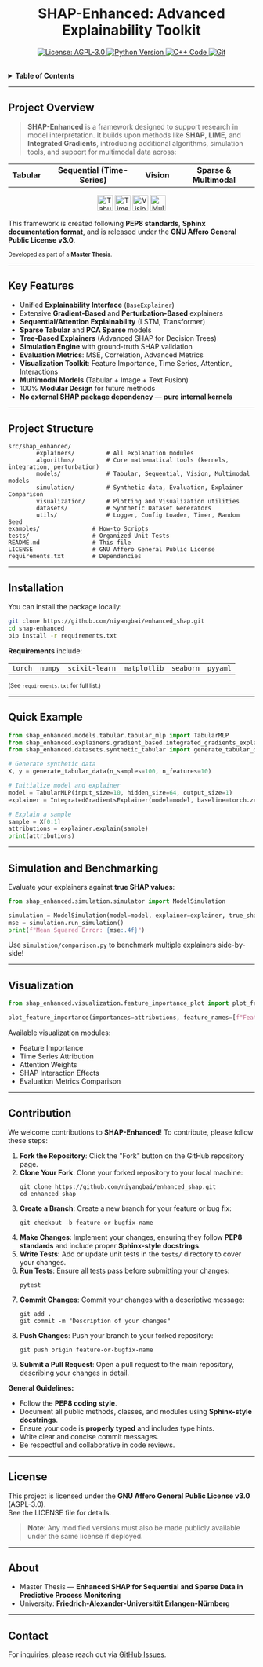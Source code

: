 <!-- SHAP-Enhanced: Advanced Explainability Toolkit -->

<h1 align="center">
    SHAP-Enhanced: Advanced Explainability Toolkit
</h1>

<p align="center">
    <a href="https://www.gnu.org/licenses/agpl-3.0">
        <img src="https://img.shields.io/badge/License-AGPL%20v3-blue.svg?logo=open-source-initiative" alt="License: AGPL-3.0"/>
    </a>
    <a href="https://www.python.org/">
        <img src="https://img.shields.io/badge/Python-3.8%2B-blue.svg?logo=python" alt="Python Version"/>
    </a>
    <a href="https://isocpp.org/">
        <img src="https://img.shields.io/badge/Code-C%2B%2B-orange.svg?logo=c%2B%2B" alt="C++ Code"/>
    </a>
    <a href="https://git-scm.com/">
        <img src="https://img.shields.io/badge/Git-Repository-orange.svg?logo=git" alt="Git"/>
    </a>
</p>

<br>

<details>
    <summary><strong>Table of Contents</strong></summary>
    <ul>
        <li><a href="#project-overview">Project Overview</a></li>
        <li><a href="#key-features">Key Features</a></li>
        <li><a href="#project-structure">Project Structure</a></li>
        <li><a href="#installation">Installation</a></li>
        <li><a href="#quick-example">Quick Example</a></li>
        <li><a href="#simulation-and-benchmarking">Simulation and Benchmarking</a></li>
        <li><a href="#visualization">Visualization</a></li>
        <li><a href="#contribution">Contribution</a></li>
        <li><a href="#license">License</a></li>
        <li><a href="#about">About</a></li>
        <li><a href="#contact">Contact</a></li>
    </ul>
</details>

---

## Project Overview

<blockquote>
    <b>SHAP-Enhanced</b> is a framework designed to support research in model interpretation. It builds upon methods like <b>SHAP</b>, <b>LIME</b>, and <b>Integrated Gradients</b>, introducing additional algorithms, simulation tools, and support for multimodal data across:
</blockquote>

<div align="center">

<table>
    <tr>
        <td align="center"><b>Tabular</b></td>
        <td align="center"><b>Sequential (Time-Series)</b></td>
        <td align="center"><b>Vision</b></td>
        <td align="center"><b>Sparse & Multimodal</b></td>
    </tr>
</table>

</div>

<p align="center">
    <img src="https://img.icons8.com/color/48/000000/brain.png" width="32" alt="Tabular"/>
    <img src="https://img.icons8.com/color/48/000000/line-chart.png" width="32" alt="Time-Series"/>
    <img src="https://img.icons8.com/color/48/000000/image.png" width="32" alt="Vision"/>
    <img src="https://img.icons8.com/color/48/000000/combo-chart.png" width="32" alt="Multimodal"/>
</p>

This framework is created following <b>PEP8 standards</b>, <b>Sphinx documentation format</b>, and is released under the <b>GNU Affero General Public License v3.0</b>.

<sub>Developed as part of a <b>Master Thesis</b>.</sub>

---

## Key Features

<ul>
    <li>Unified <b>Explainability Interface</b> (<code>BaseExplainer</code>)</li>
    <li>Extensive <b>Gradient-Based</b> and <b>Perturbation-Based</b> explainers</li>
    <li><b>Sequential/Attention Explainability</b> (LSTM, Transformer)</li>
    <li><b>Sparse Tabular</b> and <b>PCA Sparse</b> models</li>
    <li><b>Tree-Based Explainers</b> (Advanced SHAP for Decision Trees)</li>
    <li><b>Simulation Engine</b> with ground-truth SHAP validation</li>
    <li><b>Evaluation Metrics</b>: MSE, Correlation, Advanced Metrics</li>
    <li><b>Visualization Toolkit</b>: Feature Importance, Time Series, Attention, Interactions</li>
    <li><b>Multimodal Models</b> (Tabular + Image + Text Fusion)</li>
    <li>100% <b>Modular Design</b> for future methods</li>
    <li><b>No external SHAP package dependency</b> — <b>pure internal kernels</b></li>
</ul>

---

## Project Structure

```text
src/shap_enhanced/
        explainers/         # All explanation modules
        algorithms/         # Core mathematical tools (kernels, integration, perturbation)
        models/             # Tabular, Sequential, Vision, Multimodal models
        simulation/         # Synthetic data, Evaluation, Explainer Comparison
        visualization/      # Plotting and Visualization utilities
        datasets/           # Synthetic Dataset Generators
        utils/              # Logger, Config Loader, Timer, Random Seed
examples/               # How-to Scripts
tests/                  # Organized Unit Tests
README.md               # This file
LICENSE                 # GNU Affero General Public License
requirements.txt        # Dependencies
```

---

## Installation

You can install the package locally:

```sh
git clone https://github.com/niyangbai/enhanced_shap.git
cd shap-enhanced
pip install -r requirements.txt
```

**Requirements** include:

<div align="center">

<table>
    <tr>
        <td><code>torch</code></td>
        <td><code>numpy</code></td>
        <td><code>scikit-learn</code></td>
        <td><code>matplotlib</code></td>
        <td><code>seaborn</code></td>
        <td><code>pyyaml</code></td>
    </tr>
</table>

</div>

<sub>(See <code>requirements.txt</code> for full list.)</sub>

---

## Quick Example

```python
from shap_enhanced.models.tabular.tabular_mlp import TabularMLP
from shap_enhanced.explainers.gradient_based.integrated_gradients_explainer import IntegratedGradientsExplainer
from shap_enhanced.datasets.synthetic_tabular import generate_tabular_data

# Generate synthetic data
X, y = generate_tabular_data(n_samples=100, n_features=10)

# Initialize model and explainer
model = TabularMLP(input_size=10, hidden_size=64, output_size=1)
explainer = IntegratedGradientsExplainer(model=model, baseline=torch.zeros(1, 10))

# Explain a sample
sample = X[0:1]
attributions = explainer.explain(sample)
print(attributions)
```

---

## Simulation and Benchmarking

Evaluate your explainers against <b>true SHAP values</b>:

```python
from shap_enhanced.simulation.simulator import ModelSimulation

simulation = ModelSimulation(model=model, explainer=explainer, true_shap_function=lambda X, y: X)
mse = simulation.run_simulation()
print(f"Mean Squared Error: {mse:.4f}")
```

Use <code>simulation/comparison.py</code> to benchmark multiple explainers side-by-side!

---

## Visualization

```python
from shap_enhanced.visualization.feature_importance_plot import plot_feature_importance

plot_feature_importance(importances=attributions, feature_names=[f"Feature {i}" for i in range(10)])
```

Available visualization modules:
<ul>
    <li>Feature Importance</li>
    <li>Time Series Attribution</li>
    <li>Attention Weights</li>
    <li>SHAP Interaction Effects</li>
    <li>Evaluation Metrics Comparison</li>
</ul>

---

## Contribution

We welcome contributions to <b>SHAP-Enhanced</b>! To contribute, please follow these steps:

<ol>
    <li><b>Fork the Repository</b>: Click the "Fork" button on the GitHub repository page.</li>
    <li><b>Clone Your Fork</b>: Clone your forked repository to your local machine:
        <pre><code>git clone https://github.com/niyangbai/enhanced_shap.git
cd enhanced_shap
</code></pre>
    </li>
    <li><b>Create a Branch</b>: Create a new branch for your feature or bug fix:
        <pre><code>git checkout -b feature-or-bugfix-name
</code></pre>
    </li>
    <li><b>Make Changes</b>: Implement your changes, ensuring they follow <b>PEP8 standards</b> and include proper <b>Sphinx-style docstrings</b>.</li>
    <li><b>Write Tests</b>: Add or update unit tests in the <code>tests/</code> directory to cover your changes.</li>
    <li><b>Run Tests</b>: Ensure all tests pass before submitting your changes:
        <pre><code>pytest
</code></pre>
    </li>
    <li><b>Commit Changes</b>: Commit your changes with a descriptive message:
        <pre><code>git add .
git commit -m "Description of your changes"
</code></pre>
    </li>
    <li><b>Push Changes</b>: Push your branch to your forked repository:
        <pre><code>git push origin feature-or-bugfix-name
</code></pre>
    </li>
    <li><b>Submit a Pull Request</b>: Open a pull request to the main repository, describing your changes in detail.</li>
</ol>

<b>General Guidelines:</b>
<ul>
    <li>Follow the <b>PEP8 coding style</b>.</li>
    <li>Document all public methods, classes, and modules using <b>Sphinx-style docstrings</b>.</li>
    <li>Ensure your code is <b>properly typed</b> and includes type hints.</li>
    <li>Write clear and concise commit messages.</li>
    <li>Be respectful and collaborative in code reviews.</li>
</ul>

---

## License

This project is licensed under the <b>GNU Affero General Public License v3.0</b> (AGPL-3.0).  
See the LICENSE file for details.

<blockquote>
    <b>Note</b>: Any modified versions must also be made publicly available under the same license if deployed.
</blockquote>

---

## About

<ul>
    <li>Master Thesis — <b>Enhanced SHAP for Sequential and Sparse Data in Predictive Process Monitoring</b></li>
    <li>University: <b>Friedrich-Alexander-Universität Erlangen-Nürnberg</b></li>
</ul>

---

## Contact

For inquiries, please reach out via <a href="https://github.com/niyangbai/enhanced_shap/issues">GitHub Issues</a>.

